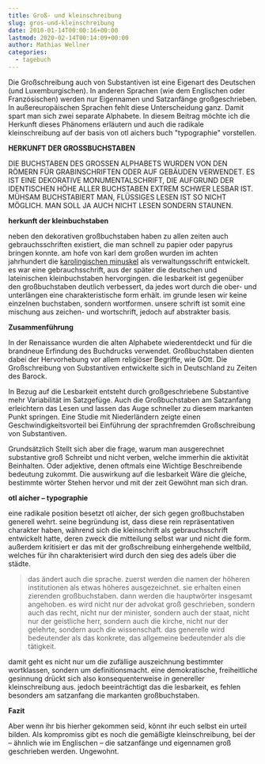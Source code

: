 ```yaml
---
title: Groß- und kleinschreibung
slug: gros-und-kleinschreibung
date: 2010-01-14T00:00:16+00:00
lastmod: 2020-02-14T00:14:09+00:00
author: Mathias Wellner
categories:
  - tagebuch
---
```

Die Großschreibung auch von Substantiven ist eine Eigenart des Deutschen (und Luxemburgischen). In anderen Sprachen (wie dem Englischen oder Französischen) werden nur Eigennamen und Satzanfänge großgeschrieben. In außereuropäischen Sprachen fehlt diese Unterscheidung ganz. Damit spart man sich zwei separate Alphabete. In diesem Beitrag möchte ich die Herkunft dieses Phänomens erläutern und auch die radikale kleinschreibung auf der basis von otl aichers buch "typographie" vorstellen. 

**HERKUNFT DER GROSSBUCHSTABEN**

DIE BUCHSTABEN DES GROSSEN ALPHABETS WURDEN VON DEN RÖMERN FÜR GRABINSCHRIFTEN ODER AUF GEBÄUDEN VERWENDET. ES IST EINE DEKORATIVE MONUMENTALSCHRIFT, DIE AUFGRUND DER IDENTISCHEN HÖHE ALLER BUCHSTABEN EXTREM SCHWER LESBAR IST. MÜHSAM BUCHSTABIERT MAN, FLÜSSIGES LESEN IST SO NICHT MÖGLICH. MAN SOLL JA AUCH NICHT LESEN SONDERN STAUNEN.

**herkunft der kleinbuchstaben**

neben den dekorativen großbuchstaben haben zu allen zeiten auch gebrauchsschriften existiert, die man schnell zu papier oder papyrus bringen konnte. am hofe von karl dem großen wurden im achten jahrhundert die [karolingischen minuskel](http://de.wikipedia.org/wiki/Karolingische_Minuskel) als verwaltungsschrift entwickelt. es war eine gebrauchsschrift, aus der später die deutschen und lateinischen kleinbuchstaben hervorgingen. die lesbarkeit ist gegenüber den großbuchstaben deutlich verbessert, da jedes wort durch die ober- und unterlängen eine charakteristische form erhält. im grunde lesen wir keine einzelnen buchstaben, sondern wortformen. unsere schrift ist somit eine mischung aus zeichen- und wortschrift, jedoch auf abstrakter basis. 

**Zusammenführung**

In der Renaissance wurden die alten Alphabete wiederentdeckt und für die brandneue Erfindung des Buchdrucks verwendet. Großbuchstaben dienten dabei der Hervorhebung vor allem religiöser Begriffe, wie GOtt. Die Großschreibung von Substantiven entwickelte sich in Deutschland zu Zeiten des Barock. 

In Bezug auf die Lesbarkeit entsteht durch großgeschriebene Substantive mehr Variabilität im Satzgefüge. Auch die Großbuchstaben am Satzanfang erleichtern das Lesen und lassen das Auge schneller zu diesem markanten Punkt springen. Eine Studie mit Niederländern zeigte einen Geschwindigkeitsvorteil bei Einführung der sprachfremden Großschreibung von Substantiven. 

Grundsätzlich Stellt sich aber die frage, warum man ausgerechnet substantive groß Schreibt und nicht verben, welche immerhin die aktivität Beinhalten. Oder adjektive, denen oftmals eine Wichtige Beschreibende bedeutung zukommt. Die auswirkung auf die lesbarkeit Wäre die gleiche, bestimmte wörter Stehen hervor und mit der zeit Gewöhnt man sich dran. 

**otl aicher &ndash; typographie**

eine radikale position besetzt otl aicher, der sich gegen großbuchstaben generell wehrt. seine begründung ist, dass diese rein repräsentativen charakter haben, während sich die kleinschrift als gebrauchsschrift entwickelt hatte, deren zweck die mitteilung selbst war und nicht die form. außerdem kritisiert er das mit der großschreibung einhergehende weltbild, welches für ihn charakterisiert wird durch den sieg des adels über die städte. 

> das ändert auch die sprache. zuerst werden die namen der höheren institutionen als etwas höheres ausgezeichnet. sie erhalten einen zierenden großbuchstaben. dann werden die hauptwörter insgesamt angehoben. es wird nicht nur der advokat groß geschrieben, sondern auch das recht, nicht nur der minister, sondern auch der staat, nicht nur der geistliche herr, sondern auch die kirche, nicht nur der gelehrte, sondern auch die wissenschaft. das generelle wird bedeutender als das konkrete, das allgemeine bedeutender als die tätigkeit. 

damit geht es nicht nur um die zufällige auszeichnung bestimmter wortklassen, sondern um definitionsmacht. eine demokratische, freiheitliche gesinnung drückt sich also konsequenterweise in genereller kleinschreibung aus. jedoch beeinträchtigt das die lesbarkeit, es fehlen besonders am satzanfang die markanten großbuchstaben. 

**Fazit**

Aber wenn ihr bis hierher gekommen seid, könnt ihr euch selbst ein urteil bilden. Als kompromiss gibt es noch die gemäßigte kleinschreibung, bei der &ndash; ähnlich wie im Englischen &ndash; die satzanfänge und eigennamen groß geschrieben werden. Ungewohnt.